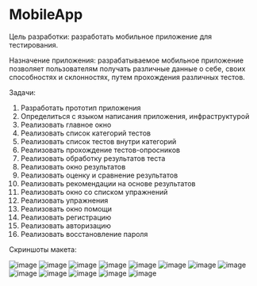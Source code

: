 # MobileApp

Цель разработки: разработать мобильное приложение для тестирования. 

Назначение приложения: разрабатываемое мобильное приложение позволяет пользователям получать различные данные о себе, своих способностях и склонностях, путем прохождения различных тестов.

Задачи: 
1.	Разработать прототип приложения
2.	Определиться с языком написания приложения, инфраструктурой
3.	Реализовать главное окно
4.	Реализовать список категорий тестов
5.	Реализовать список тестов внутри категорий
6.	Реализовать прохождение тестов-опросников 
7.	Реализовать обработку результатов теста
8.	Реализовать окно результатов 
9.	Реализовать оценку и сравнение результатов
10.	Реализовать рекомендации на основе результатов
11.	Реализовать окно со списком упражнений 
12.	Реализовать упражнения
13.	Реализовать окно помощи
14.	Реализовать регистрацию
15.	Реализовать авторизацию
16.	Реализовать восстановление пароля

Скриншоты макета:

![image](https://user-images.githubusercontent.com/94007338/195097656-6bd045c1-b8e2-4875-95e7-59516ba842f5.png)
![image](https://user-images.githubusercontent.com/94007338/195097672-31d45ab2-f6be-4b75-bf32-eb31c3983090.png)
![image](https://user-images.githubusercontent.com/94007338/195097683-97f0ef64-a96b-457c-a23f-245ca5410ef9.png)
![image](https://user-images.githubusercontent.com/94007338/195097702-a1dcee8b-4a58-4112-b3ea-0dbb6d31efde.png)
![image](https://user-images.githubusercontent.com/94007338/195097719-5d4c0936-f2c0-45fc-92a9-d2b606ced074.png)
![image](https://user-images.githubusercontent.com/94007338/195097732-763d812d-0702-4e76-8d53-392394b3dcf7.png)
![image](https://user-images.githubusercontent.com/94007338/195097747-fb0cf445-c376-489d-8309-bd3fe72f331f.png)
![image](https://user-images.githubusercontent.com/94007338/195097761-b7fda693-0a18-4ad0-9c22-84db01051426.png)
![image](https://user-images.githubusercontent.com/94007338/195097791-355ba1d3-95ca-4b4b-a344-25169fbcd1e9.png)
![image](https://user-images.githubusercontent.com/94007338/195097809-f500c642-0cd9-499b-bab6-94bdc1b138e4.png)
![image](https://user-images.githubusercontent.com/94007338/195097825-4e81e826-0ee5-45e8-8cb5-fe0556c7fead.png)
![image](https://user-images.githubusercontent.com/94007338/195097861-1fdb1d3b-3151-4e84-9543-94cec4c959fc.png)
![image](https://user-images.githubusercontent.com/94007338/195097871-3689faae-ff7e-4aea-ba42-d85d8175e917.png)
